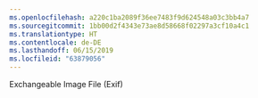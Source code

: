 ```yaml
---
ms.openlocfilehash: a220c1ba2089f36ee7483f9d624548a03c3bb4a7
ms.sourcegitcommit: 1bb00d2f4343e73ae8d58668f02297a3cf10a4c1
ms.translationtype: HT
ms.contentlocale: de-DE
ms.lasthandoff: 06/15/2019
ms.locfileid: "63879056"
---
```

Exchangeable Image File (Exif)